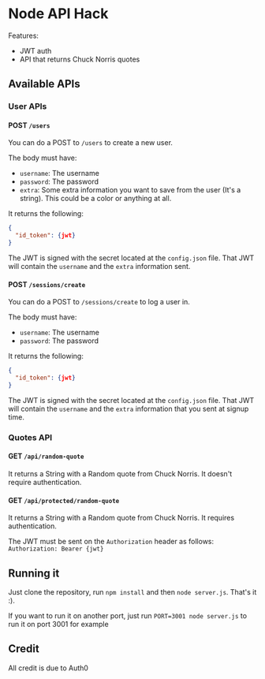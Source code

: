 # Node API Hack

Features:

- JWT auth
- API that returns Chuck Norris quotes

## Available APIs

### User APIs

#### POST `/users`

You can do a POST to `/users` to create a new user.

The body must have:

* `username`: The username
* `password`: The password
* `extra`: Some extra information you want to save from the user (It's a string). This could be a color or anything at all.

It returns the following:

```json
{
  "id_token": {jwt}
}
```

The JWT is signed with the secret located at the `config.json` file. That JWT will contain the `username` and the `extra` information sent.

#### POST `/sessions/create`

You can do a POST to `/sessions/create` to log a user in.

The body must have:

* `username`: The username
* `password`: The password

It returns the following:

```json
{
  "id_token": {jwt}
}
```

The JWT is signed with the secret located at the `config.json` file. That JWT will contain the `username` and the `extra` information that you sent at signup time.

### Quotes API

#### GET `/api/random-quote`

It returns a String with a Random quote from Chuck Norris. It doesn't require authentication.

#### GET `/api/protected/random-quote`

It returns a String with a Random quote from Chuck Norris. It requires authentication. 

The JWT must be sent on the `Authorization` header as follows: `Authorization: Bearer {jwt}`

## Running it

Just clone the repository, run `npm install` and then `node server.js`. That's it :).

If you want to run it on another port, just run `PORT=3001 node server.js` to run it on port 3001 for example

## Credit

All credit is due to Auth0

